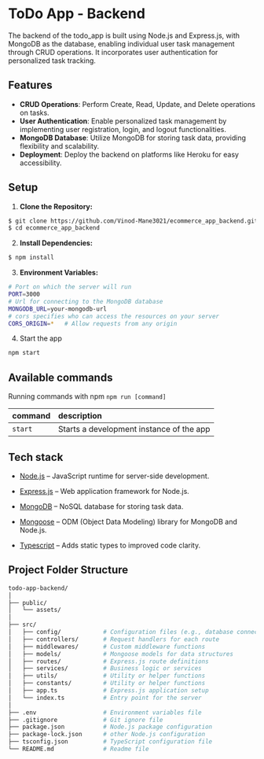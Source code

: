 # ToDo App - Backend

The backend of the todo_app is built using Node.js and Express.js, with MongoDB as the database, enabling individual user task management through CRUD operations. It incorporates user authentication for personalized task tracking.

## Features

- **CRUD Operations**: Perform Create, Read, Update, and Delete operations on tasks.
- **User Authentication**: Enable personalized task management by implementing user registration, login, and logout functionalities.
- **MongoDB Database**: Utilize MongoDB for storing task data, providing flexibility and scalability.
- **Deployment**: Deploy the backend on platforms like Heroku for easy accessibility.

## Setup

1. **Clone the Repository:**
```bash
$ git clone https://github.com/Vinod-Mane3021/ecommerce_app_backend.git
$ cd ecommerce_app_backend
 ```

2. **Install Dependencies:**
```bash
$ npm install
```

3. **Environment Variables:**
```bash
# Port on which the server will run
PORT=3000
# Url for connecting to the MongoDB database
MONGODB_URL=your-mongodb-url
# cors specifies who can access the resources on your server
CORS_ORIGIN=*   # Allow requests from any origin
```
4. Start the app
```bash
npm start
```

## Available commands

Running commands with npm `npm run [command]`

| command         | description                              |
| :-------------- | :--------------------------------------- |
| `start`         | Starts a development instance of the app |



## Tech stack

- [Node.js](https://nodejs.org/en) – JavaScript runtime for server-side development.

- [Express.js](https://expressjs.com/) – Web application framework for Node.js.

- [MongoDB](https://www.mongodb.com/) – NoSQL database for storing task data.

- [Mongoose](https://mongoosejs.com/) – ODM (Object Data Modeling) library for MongoDB and Node.js.

- [Typescript](https://www.typescriptlang.org/) – Adds static types to improved code clarity.


## Project Folder Structure


```bash
todo-app-backend/
│
├── public/
│   └── assets/
│
├── src/
│   ├── config/            # Configuration files (e.g., database connection)
│   ├── controllers/       # Request handlers for each route
│   ├── middlewares/       # Custom middleware functions
│   ├── models/            # Mongoose models for data structures
│   ├── routes/            # Express.js route definitions
│   ├── services/          # Business logic or services
│   ├── utils/             # Utility or helper functions
│   ├── constants/         # Utility or helper functions
│   ├── app.ts             # Express.js application setup
│   └── index.ts           # Entry point for the server
│
├── .env                   # Environment variables file
├── .gitignore             # Git ignore file
├── package.json           # Node.js package configuration
├── package-lock.json      # other Node.js configuration
├── tsconfig.json          # TypeScript configuration file
└── README.md              # Readme file

```






